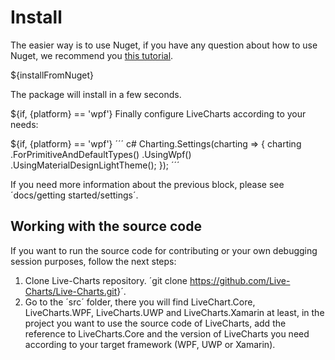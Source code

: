 # Install

The easier way is to use Nuget, if you have any question about how to use Nuget, we recommend you [this tutorial](https://www.youtube.com/watch?v=UCEUOvwxKtg).

${installFromNuget}

The package will install in a few seconds.

${if, {platform} == 'wpf'}
Finally configure LiveCharts according to your needs:

${if, {platform} == 'wpf'}
´´´ c#
Charting.Settings(charting =>
{
    charting
        .ForPrimitiveAndDefaultTypes()
        .UsingWpf()
        .UsingMaterialDesignLightTheme();
});
´´´

If you need more information about the previous block, please see ´docs/getting started/settings´.

## Working with the source code

If you want to run the source code for contributing or your own debugging session purposes, follow the next steps:

1. Clone Live-Charts repository. ´git clone <https://github.com/Live-Charts/Live-Charts.git>}´.
1. Go to the ´src´ folder, there you will find LiveChart.Core, LiveCharts.WPF, LiveCharts.UWP and LiveCharts.Xamarin at least, in the project you want to use the source code of LiveCharts, add the reference to LiveCharts.Core and the version of LiveCharts you need according to your target framework (WPF, UWP or Xamarin).